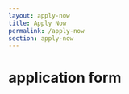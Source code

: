 ```yaml
---
layout: apply-now
title: Apply Now
permalink: /apply-now
section: apply-now
---
```


# application form
